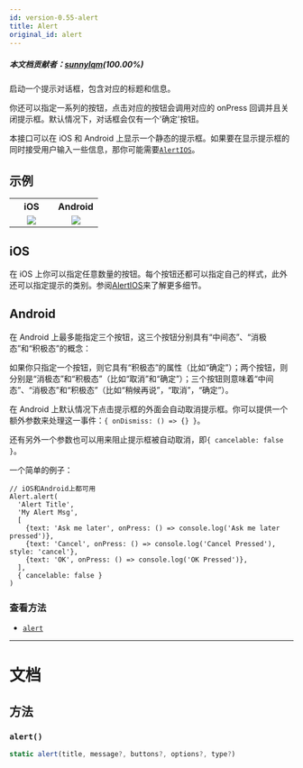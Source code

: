 ```yaml
---
id: version-0.55-alert
title: Alert
original_id: alert
---
```


##### 本文档贡献者：[sunnylqm](https://github.com/search?q=sunnylqm%40qq.com+in%3Aemail&type=Users)(100.00%)

启动一个提示对话框，包含对应的标题和信息。

你还可以指定一系列的按钮，点击对应的按钮会调用对应的 onPress 回调并且关闭提示框。默认情况下，对话框会仅有一个'确定'按钮。

本接口可以在 iOS 和 Android 上显示一个静态的提示框。如果要在显示提示框的同时接受用户输入一些信息，那你可能需要[`AlertIOS`](alertios.md)。

## 示例

<table>
  <tr>
    <th style="width: 50%;">iOS</th>
    <th style="width: 50%;">Android</th>
  </tr>
  <tr>
    <td style="width: 50%;">
      <center><img src="https://cdn.jsdelivr.net/gh/reactnativecn/react-native-website@gh-pages/docs/assets/Alert/exampleios.gif"></img></center>
    </td>
    <td style="width: 50%;">
      <center><img src="https://cdn.jsdelivr.net/gh/reactnativecn/react-native-website@gh-pages/docs/assets/Alert/exampleandroid.gif"></img></center>
    </td>
  </tr>
</table>

## iOS

在 iOS 上你可以指定任意数量的按钮。每个按钮还都可以指定自己的样式，此外还可以指定提示的类别。参阅[AlertIOS](alertios.md)来了解更多细节。

## Android

在 Android 上最多能指定三个按钮，这三个按钮分别具有“中间态”、“消极态”和“积极态”的概念：

如果你只指定一个按钮，则它具有“积极态”的属性（比如“确定”）；两个按钮，则分别是“消极态”和“积极态”（比如“取消”和“确定”）；三个按钮则意味着“中间态”、“消极态”和“积极态”（比如“稍候再说”，“取消”，“确定”）。

在 Android 上默认情况下点击提示框的外面会自动取消提示框。你可以提供一个额外参数来处理这一事件：`{ onDismiss: () => {} }`。

还有另外一个参数也可以用来阻止提示框被自动取消，即`{ cancelable: false }`。

一个简单的例子：

```
// iOS和Android上都可用
Alert.alert(
  'Alert Title',
  'My Alert Msg',
  [
    {text: 'Ask me later', onPress: () => console.log('Ask me later pressed')},
    {text: 'Cancel', onPress: () => console.log('Cancel Pressed'), style: 'cancel'},
    {text: 'OK', onPress: () => console.log('OK Pressed')},
  ],
  { cancelable: false }
)
```

### 查看方法

- [`alert`](alert.md#alert)

---

# 文档

## 方法

### `alert()`

```jsx
static alert(title, message?, buttons?, options?, type?)
```
